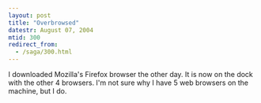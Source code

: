 ```yaml
---
layout: post
title: "Overbrowsed"
datestr: August 07, 2004
mtid: 300
redirect_from:
  - /saga/300.html
---
```


I downloaded Mozilla's Firefox browser the other day.  It is now on the dock with the other
4 browsers.  I'm not sure why I have 5 web browsers on the machine, but I do.

